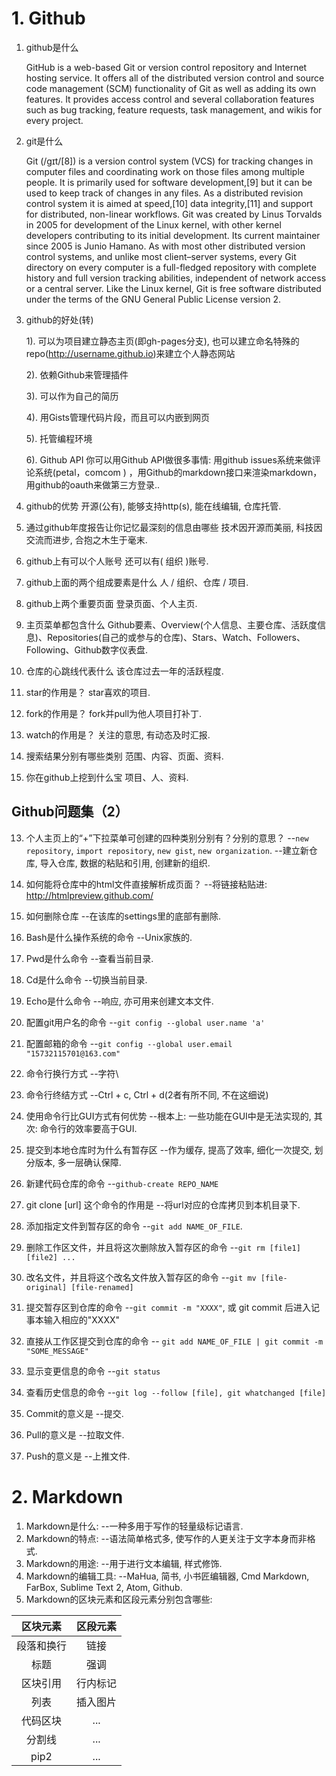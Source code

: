 # 1. Github

1. github是什么

	GitHub is a web-based Git or version control repository and Internet hosting service. It offers all of the distributed version control and source code management (SCM) functionality of Git as well as adding its own features. It provides access control and several collaboration features such as bug tracking, feature requests, task management, and wikis for every project.

2. git是什么

	Git (/ɡɪt/[8]) is a version control system (VCS) for tracking changes in computer files and coordinating work on those files among multiple people. It is primarily used for software development,[9] but it can be used to keep track of changes in any files. As a distributed revision control system it is aimed at speed,[10] data integrity,[11] and support for distributed, non-linear workflows.
Git was created by Linus Torvalds in 2005 for development of the Linux kernel, with other kernel developers contributing to its initial development. Its current maintainer since 2005 is Junio Hamano.
As with most other distributed version control systems, and unlike most client–server systems, every Git directory on every computer is a full-fledged repository with complete history and full version tracking abilities, independent of network access or a central server.
Like the Linux kernel, Git is free software distributed under the terms of the GNU General Public License version 2.

3. github的好处(转)

	1). 可以为项目建立静态主页(即gh-pages分支), 也可以建立命名特殊的repo(http://username.github.io)来建立个人静态网站
    
	2). 依赖Github来管理插件
    
	3). 可以作为自己的简历 
    
	4). 用Gists管理代码片段，而且可以内嵌到网页
    
	5). 托管编程环境
    
	6). Github API  你可以用Github API做很多事情: 用github issues系统来做评论系统(petal，comcom ) ，用Github的markdown接口来渲染markdown，用github的oauth来做第三方登录..
    

4. github的优势
	开源(公有), 能够支持http(s), 能在线编辑, 仓库托管.

5. 通过github年度报告让你记忆最深刻的信息由哪些
	技术因开源而美丽, 科技因交流而进步, 合抱之木生于毫末.

6. github上有可以个人账号 还可以有( 组织 )账号.

7. github上面的两个组成要素是什么
	人 / 组织、仓库 / 项目.

8. github上两个重要页面
	登录页面、个人主页.

9. 主页菜单都包含什么
	Github要素、Overview(个人信息、主要仓库、活跃度信息)、Repositories(自己的或参与的仓库)、Stars、Watch、Followers、Following、Github数字仪表盘.

10. 仓库的心跳线代表什么
	该仓库过去一年的活跃程度.

11. star的作用是？
	star喜欢的项目.

12. fork的作用是？
	fork并pull为他人项目打补丁.

13. watch的作用是？
	关注的意思, 有动态及时汇报.

14. 搜索结果分别有哪些类别
	范围、内容、页面、资料.

15. 你在github上挖到什么宝
	项目、人、资料.

	
## Github问题集（2）

13.	个人主页上的“+”下拉菜单可创建的四种类别分别有？分别的意思？
	--`new repository`, `import repository`, 	`new gist`, 			`new organization`.
	--建立新仓库,		  导入仓库,			    数据的粘贴和引用,	       创建新的组织.

14.	如何能将仓库中的html文件直接解析成页面？
	--将链接粘贴进: <http://htmlpreview.github.com/>

15.	如何删除仓库
	--在该库的settings里的底部有删除.

16.	Bash是什么操作系统的命令
	--Unix家族的.

17.	Pwd是什么命令
	--查看当前目录.

18.	Cd是什么命令
	--切换当前目录.

19.	Echo是什么命令
	--响应, 亦可用来创建文本文件.

20.	配置git用户名的命令
	--`git config --global user.name 'a'`

21.	配置邮箱的命令
	--`git config --global user.email "15732115701@163.com"`

22.	命令行换行方式
	--字符\

23.	命令行终结方式
	--Ctrl + c, Ctrl + d(2者有所不同, 不在这细说)

24.	使用命令行比GUI方式有何优势
	--根本上: 一些功能在GUI中是无法实现的, 
		其次:	命令行的效率要高于GUI.

25.	提交到本地仓库时为什么有暂存区
	--作为缓存, 提高了效率,
	细化一次提交, 划分版本, 多一层确认保障.

26.	新建代码仓库的命令
	--`github-create REPO_NAME`

27.	git clone [url] 这个命令的作用是
	--将url对应的仓库拷贝到本机目录下.

28.	添加指定文件到暂存区的命令
	--`git add NAME_OF_FILE`.

29.	删除工作区文件，并且将这次删除放入暂存区的命令
	--`git rm [file1] [file2] ...`

30.	改名文件，并且将这个改名文件放入暂存区的命令
	--`git mv [file-original] [file-renamed]`

31.	提交暂存区到仓库的命令
	--`git commit -m "XXXX"`, 
	或 git commit 后进入记事本输入相应的"XXXX" 

32.	直接从工作区提交到仓库的命令
	-- `git add NAME_OF_FILE | git commit -m "SOME_MESSAGE"`

33.	显示变更信息的命令
	--`git status`

34.	查看历史信息的命令
	--`git log --follow [file], git whatchanged [file]`

35.	Commit的意义是
	--提交.

36.	Pull的意义是
	--拉取文件.

37.	Push的意义是
	--上推文件.
	
	
	
# 2. Markdown

1. Markdown是什么: 
	--一种多用于写作的轻量级标记语言.
2. Markdown的特点: 
	--语法简单格式多, 使写作的人更关注于文字本身而非格式.
3. Markdown的用途: 
	--用于进行文本编辑, 样式修饰.
4. Markdown的编辑工具: 
	--MaHua, 简书, 小书匠编辑器, Cmd Markdown, FarBox, Sublime Text 2, Atom, Github.
5. Markdown的区块元素和区段元素分别包含哪些: 

| 区块元素   | 区段元素                                                   |
|:-------:|:-----------------------------------------------------------:|
| 段落和换行  | 链接 |
| 标题     | 强调    |
| 区块引用 | 行内标记 |
| 列表    | 插入图片    |
| 代码区块    |      ...                                     |
| 分割线 | ... |
| pip2    | ...    |
